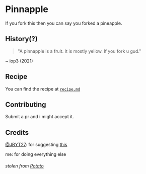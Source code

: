 # Pinnapple
If you fork this then you can say you forked a pineapple.


## History(?)
> "A pinnapple is a fruit. It is mostly yellow. If you fork u gud."

~ iop3 (2021) 
## Recipe
You can find the recipe at [`recipe.md`](https://github.com/iop3/Pinnapple/blob/main/recipe.md)

## Contributing
Submit a pr and i might accept it.

## Credits
[@JBYT27](https://github.com/JBYT27): for suggesting [this](https://github.com/iop3/Pinnapple/issues/1)

me: for doing everything else
<br>
###### stolen from [Potato](https://github.com/drtshock/Potato)
